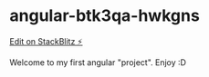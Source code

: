 # angular-btk3qa-hwkgns

[Edit on StackBlitz ⚡️](https://stackblitz.com/edit/angular-btk3qa-hwkgns)

Welcome to my first angular "project".
Enjoy :D